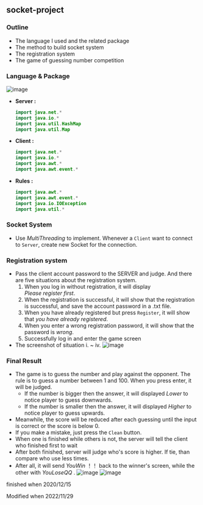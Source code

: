 ## socket-project
### Outline
  * The language I used and the related package
  * The method to build socket system
  * The registration system
  * The game of guessing number competition
  
### Language & Package
  ![image](https://user-images.githubusercontent.com/73687292/204484182-9e6004bb-6a45-4a57-8ee8-ade49d47343e.png)
  * **Server :**
    ```java
    import java.net.*
    import java.io.*
    import java.util.HashMap
    import java.util.Map
    ```
  * **Client :**
    ```java
    import java.net.*
    import java.io.*
    import java.awt.*
    import java.awt.event.*
    ```
  * **Rules :**
    ```java
    import java.awt.*
    import java.awt.event.*
    import java.io.IOException
    import java.util.*
    ```
### Socket System
  * Use $MultiThreading$ to implement. Whenever a `Client` want to connect to `Server`, create new Socket for the connection.
### Registration system
  * Pass the client account password to the SERVER and judge. And there are five situations about the registration system.
    1. When you log in without registration, it will display $Please\ register\ first$.
    2. When the registration is successful, it will show that the registration is successful, and save the account password in a .txt file.
    3. When you have already registered but press `Register`, it will show that $you\ have\ already\ registered$.
    4. When you enter a wrong registration password, it will show that the password is $wrong$.
    5. Successfully log in and enter the game screen
  * The screenshot of situation i. ~ iv.
    ![image](https://user-images.githubusercontent.com/73687292/204487596-840c6cbe-5651-4dba-98a9-1afe31f5b4c0.png)

### Final Result
  * The game is to guess the number and play against the opponent. The rule is to guess a number between 1 and 100. When you press enter, it will be judged.
      * If the number is bigger then the answer, it will displayed $Lower$ to notice player to guess downwards.
      * If the number is smaller then the answer, it will displayed $Higher$ to notice player to guess upwards.
  * Meanwhile, the score will be reduced after each guessing until the input is correct or the score is below 0. 
  * If you make a mistake, just press the `Clean` button. 
  * When one is finished while others is not, the server will tell the client who finished first to wait
  * After both finished, server will judge who's score is higher. If tie, than compare who use less times.
  * After all, it will send $You Win~！！$ back to the winner's screen, while the other with $You Lose QQ$ .
  ![image](https://user-images.githubusercontent.com/73687292/204490327-36dbf2d6-fe1c-4bf9-9859-28a1de1abc14.png)
  ![image](https://user-images.githubusercontent.com/73687292/204490409-dbedeb85-71dc-4fff-a196-5e501f30524e.png)
  
finished when 2020/12/15

Modified when 2022/11/29
